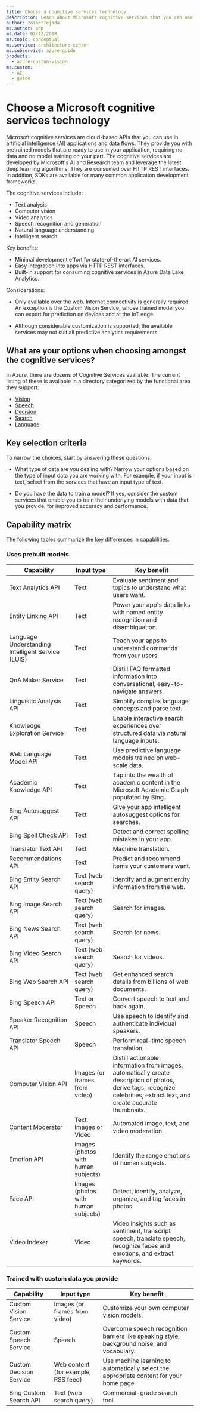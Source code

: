 ```yaml
---
title: Choose a cognitive services technology
description: Learn about Microsoft cognitive services that you can use in artificial intelligence applications and data flows.
author: zoinerTejada
ms.author: pnp
ms.date: 02/12/2018
ms.topic: conceptual
ms.service: architecture-center
ms.subservice: azure-guide
products:
  - azure-custom-vision
ms.custom:
  - AI
  - guide
---
```


# Choose a Microsoft cognitive services technology

Microsoft cognitive services are cloud-based APIs that you can use in artificial intelligence (AI) applications and data flows. They provide you with pretrained models that are ready to use in your application, requiring no data and no model training on your part. The cognitive services are developed by Microsoft's AI and Research team and leverage the latest deep learning algorithms. They are consumed over HTTP REST interfaces. In addition, SDKs are available for many common application development frameworks.

The cognitive services include:

- Text analysis
- Computer vision
- Video analytics
- Speech recognition and generation
- Natural language understanding
- Intelligent search

Key benefits:

- Minimal development effort for state-of-the-art AI services.
- Easy integration into apps via HTTP REST interfaces.
- Built-in support for consuming cognitive services in Azure Data Lake Analytics.

Considerations:

- Only available over the web. Internet connectivity is generally required. An exception is the Custom Vision Service, whose trained model you can export for prediction on devices and at the IoT edge.

- Although considerable customization is supported, the available services may not suit all predictive analytics requirements.

<!-- markdownlint-disable MD026 -->

## What are your options when choosing amongst the cognitive services?

<!-- markdownlint-disable MD026 -->

In Azure, there are dozens of Cognitive Services available. The current listing of these is available in a directory categorized by the functional area they support:

- [Vision](https://azure.microsoft.com/services/cognitive-services/directory/vision/)
- [Speech](https://azure.microsoft.com/services/cognitive-services/directory/speech/)
- [Decision](https://azure.microsoft.com/services/cognitive-services/directory/decision/)
- [Search](https://azure.microsoft.com/services/cognitive-services/directory/search/)
- [Language](https://azure.microsoft.com/services/cognitive-services/directory/lang/)

## Key selection criteria

To narrow the choices, start by answering these questions:

- What type of data are you dealing with? Narrow your options based on the type of input data you are working with. For example, if your input is text, select from the services that have an input type of text.

- Do you have the data to train a model? If yes, consider the custom services that enable you to train their underlying models with data that you provide, for improved accuracy and performance.

## Capability matrix

The following tables summarize the key differences in capabilities.

### Uses prebuilt models

| Capability |             Input type              |                                                                                Key benefit                                                                                |
|---------------------------------------------------|-------------------------------------|---------------------------------------------------------------------------------------------------------------------------------------------------------------------------|
|                Text Analytics API                 |                Text                 |                                                       Evaluate sentiment and topics to understand what users want.                                                        |
|                Entity Linking API                 |                Text                 |                                               Power your app's data links with named entity recognition and disambiguation.                                               |
| Language Understanding Intelligent Service (LUIS) |                Text                 |                                                          Teach your apps to understand commands from your users.                                                          |
|                 QnA Maker Service                 |                Text                 |                                             Distill FAQ formatted information into conversational, easy-to-navigate answers.                                              |
|              Linguistic Analysis API              |                Text                 |                                                            Simplify complex language concepts and parse text.                                                             |
|           Knowledge Exploration Service           |                Text                 |                                          Enable interactive search experiences over structured data via natural language inputs.                                          |
|              Web Language Model API               |                Text                 |                                                         Use predictive language models trained on web-scale data.                                                         |
|              Academic Knowledge API               |                Text                 |                                        Tap into the wealth of academic content in the Microsoft Academic Graph populated by Bing.                                         |
|               Bing Autosuggest API                |                Text                 |                                                        Give your app intelligent autosuggest options for searches.                                                        |
|               Bing Spell Check API                |                Text                 |                                                             Detect and correct spelling mistakes in your app.                                                             |
|                Translator Text API                |                Text                 |                                                                           Machine translation.                                                                            |
|                Recommendations API                |                Text                 |                                                             Predict and recommend items your customers want.                                                              |
|              Bing Entity Search API               |       Text (web search query)       |                                                           Identify and augment entity information from the web.                                                           |
|               Bing Image Search API               |       Text (web search query)       |                                                                            Search for images.                                                                             |
|               Bing News Search API                |       Text (web search query)       |                                                                             Search for news.                                                                              |
|               Bing Video Search API               |       Text (web search query)       |                                                                            Search for videos.                                                                             |
|                Bing Web Search API                |       Text (web search query)       |                                                        Get enhanced search details from billions of web documents.                                                        |
|                  Bing Speech API                  |           Text or Speech            |                                                                  Convert speech to text and back again.                                                                   |
|              Speaker Recognition API              |               Speech                |                                                       Use speech to identify and authenticate individual speakers.                                                        |
|               Translator Speech API               |               Speech                |                                                                   Perform real-time speech translation.                                                                   |
|                Computer Vision API                |    Images (or frames from video)    | Distill actionable information from images, automatically create description of photos, derive tags, recognize celebrities, extract text, and create accurate thumbnails. |
|                 Content Moderator                 |        Text, Images or Video        |                                                               Automated image, text, and video moderation.                                                                |
|                    Emotion API                    | Images (photos with human subjects) |                                                              Identify the range emotions of human subjects.                                                               |
|                     Face API                      | Images (photos with human subjects) |                                                       Detect, identify, analyze, organize, and tag faces in photos.                                                       |
|                   Video Indexer                   |                Video                |                        Video insights such as sentiment, transcript speech, translate speech, recognize faces and emotions, and extract keywords.                         |

### Trained with custom data you provide

| Capability | Input type | Key benefit |
| --- | --- | --- |
| Custom Vision Service | Images (or frames from video) | Customize your own computer vision models. |
| Custom Speech Service | Speech | Overcome speech recognition barriers like speaking style, background noise, and vocabulary. |
| Custom Decision Service | Web content (for example, RSS feed) | Use machine learning to automatically select the appropriate content for your home page |
| Bing Custom Search API | Text (web search query) | Commercial-grade search tool. |
